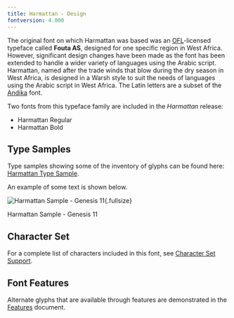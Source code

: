 ```yaml
---
title: Harmattan - Design
fontversion: 4.000
---
```


The original font on which Harmattan was based was an [OFL](http://scripts.sil.org/ofl)-licensed typeface called **Fouta AS**, designed for one specific region in West Africa. However, significant design changes have been made as the font has been extended to handle a wider variety of languages using the Arabic script. Harmattan, named after the trade winds that blow during the dry season in West Africa, is designed in a Warsh style to suit the needs of languages using the Arabic script in West Africa. The Latin letters are a subset of the [Andika](http://software.sil.org/andika) font. 

Two fonts from this typeface family are included in the *Harmattan* release:

- Harmattan Regular
- Harmattan Bold

## Type Samples

Type samples showing some of the inventory of glyphs can be found here: 
[Harmattan Type Sample](sample.md).

An example of some text is shown below. 

![Harmattan Sample - Genesis 11](assets/images/HarmattanArabicGen11.png){.fullsize}
<!-- PRODUCT SITE IMAGE SRC https://software.sil.org/harmattan/wp-content/uploads/sites/31/2020/06/HarmattanArabicGen11.png -->
<figcaption>Harmattan Sample - Genesis 11</figcaption>

## Character Set

For a complete list of characters included in this font, see [Character Set Support](charset.md).

## Font Features

Alternate glyphs that are available through features are demonstrated in the [Features](features.md) document. 

